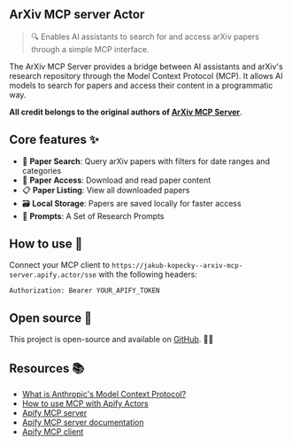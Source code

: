 ## ArXiv MCP server Actor

> 🔍 Enables AI assistants to search for and access arXiv papers through a simple MCP interface.

The ArXiv MCP Server provides a bridge between AI assistants and arXiv's research repository through the Model Context Protocol (MCP). It allows AI models to search for papers and access their content in a programmatic way.

**All credit belongs to the original authors of [ArXiv MCP Server](https://github.com/blazickjp/arxiv-mcp-server)**.

## Core features ✨

- 🔎 **Paper Search**: Query arXiv papers with filters for date ranges and categories
- 📄 **Paper Access**: Download and read paper content
- 📋 **Paper Listing**: View all downloaded papers
- 🗃️ **Local Storage**: Papers are saved locally for faster access
- 📝 **Prompts**: A Set of Research Prompts

## How to use 🚀

Connect your MCP client to `https://jakub-kopecky--arxiv-mcp-server.apify.actor/sse` with the following headers:
```
Authorization: Bearer YOUR_APIFY_TOKEN
```

## Open source 🌟

This project is open-source and available on [GitHub](https://github.com/apify/actor-arxiv-mcp-server). 🐙✨

## Resources 📚

- [What is Anthropic's Model Context Protocol?](https://blog.apify.com/what-is-model-context-protocol/)
- [How to use MCP with Apify Actors](https://blog.apify.com/how-to-use-mcp/)
- [Apify MCP server](https://mcp.apify.com)
- [Apify MCP server documentation](https://docs.apify.com/platform/integrations/mcp)
- [Apify MCP client](https://apify.com/jiri.spilka/tester-mcp-client)
